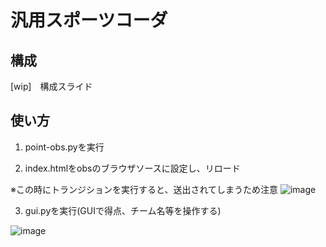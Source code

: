 # 汎用スポーツコーダ

## 構成
[wip]　構成スライド

## 使い方
1. point-obs.pyを実行

2. index.htmlをobsのブラウザソースに設定し、リロード

※この時にトランジションを実行すると、送出されてしまうため注意
![image](https://user-images.githubusercontent.com/49860537/222605115-59cd2d32-bf8c-4211-8f4e-e873275442cd.png)

3. gui.pyを実行(GUIで得点、チーム名等を操作する)

![image](https://user-images.githubusercontent.com/49860537/222605277-9d4a8c59-8151-4764-96b1-c423397e2eff.png)
